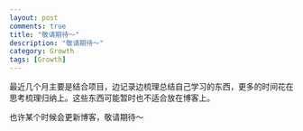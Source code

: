 ```yaml
---
layout: post
comments: true
title: "敬请期待～"
description: "敬请期待～"
category: Growth
tags: [Growth]
---
```


最近几个月主要是结合项目，边记录边梳理总结自己学习的东西，更多的时间花在思考梳理归纳上。这些东西可能暂时也不适合放在博客上。

也许某个时候会更新博客，敬请期待～

